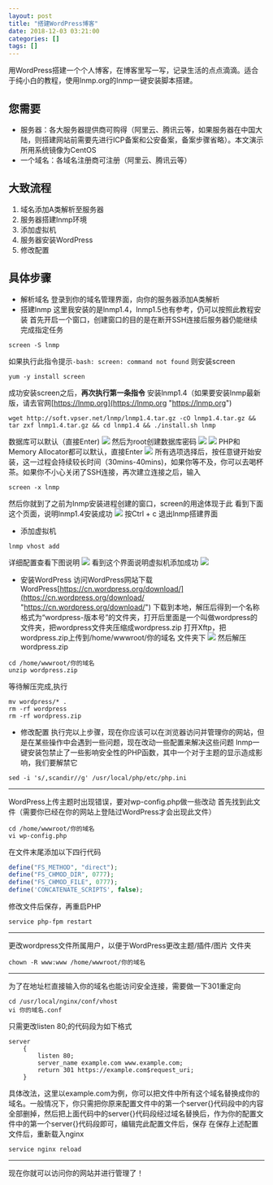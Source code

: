 ```yaml
---
layout: post
title: "搭建WordPress博客"
date: 2018-12-03 03:21:00
categories: []
tags: []
---
```


用WordPress搭建一个个人博客，在博客里写一写，记录生活的点点滴滴。适合于纯小白的教程，使用lnmp.org的lnmp一键安装脚本搭建。<!--more-->
## 您需要
- 服务器：各大服务器提供商可购得（阿里云、腾讯云等，如果服务器在中国大陆，则搭建网站前需要先进行ICP备案和公安备案，备案步骤省略）。本文演示所用系统镜像为CentOS
- 一个域名：各域名注册商可注册（阿里云、腾讯云等）

## 大致流程
1. 域名添加A类解析至服务器
1. 服务器搭建lnmp环境
1. 添加虚拟机
1. 服务器安装WordPress
1. 修改配置

## 具体步骤
- 解析域名
登录到你的域名管理界面，向你的服务器添加A类解析
- 搭建lnmp
这里我安装的是lnmp1.4，lnmp1.5也有参考，仍可以按照此教程安装
首先开启一个窗口，创建窗口的目的是在断开SSH连接后服务器仍能继续完成指定任务
```shell
screen -S lnmp
```
如果执行此指令提示`-bash: screen: command not found`
则安装screen
```shell
yum -y install screen
```
成功安装screen之后，**再次执行第一条指令**
安装lnmp1.4（如果要安装lnmp最新版，请去官网[https://lnmp.org](https://lnmp.org "https://lnmp.org")
```shell
wget http://soft.vpser.net/lnmp/lnmp1.4.tar.gz -cO lnmp1.4.tar.gz && tar zxf lnmp1.4.tar.gz && cd lnmp1.4 && ./install.sh lnmp
```
数据库可以默认（直接Enter)
![](/img/0000/0000-1.png)
然后为root创建数据库密码
![](/img/0000/0000-2.png)
![](/img/0000/0000-3.png)
PHP和Memory Allocator都可以默认，直接Enter
![](/img/0000/0000-4.png)
所有选项选择后，按任意键开始安装，这一过程会持续较长时间（30mins-40mins)，如果你等不及，你可以去喝杯茶。如果你不小心关闭了SSH连接，再次建立连接之后，输入
```shell
screen -x lnmp
```
然后你就到了之前为lnmp安装进程创建的窗口，screen的用途体现于此
看到下面这个页面，说明lnmp1.4安装成功
![](/img/0000/0000-5.png)
按Ctrl + c 退出lnmp搭建界面

- 添加虚拟机
```shell
lnmp vhost add
```
详细配置查看下图说明
![](/img/0000/0000-6.jpg)
看到这个界面说明虚拟机添加成功
![](/img/0000/0000-7.png)
- 安装WordPress
访问WordPress网站下载WordPress[https://cn.wordpress.org/download/](https://cn.wordpress.org/download/ "https://cn.wordpress.org/download/")
下载到本地，解压后得到一个名称格式为“wordpress-版本号”的文件夹，打开后里面是一个叫做wordpress的文件夹，把wordpress文件夹压缩成wordpress.zip
打开Xftp，把wordpress.zip上传到/home/wwwroot/你的域名 文件夹下
![](/img/0000/0000-8.png)
然后解压wordpress.zip
```shell
cd /home/wwwroot/你的域名
unzip wordpress.zip
```
等待解压完成,执行
```shell
mv wordpress/* .
rm -rf wordpress
rm -rf wordpress.zip
```
- 修改配置
执行完以上步骤，现在你应该可以在浏览器访问并管理你的网站，但是在某些操作中会遇到一些问题，现在改动一些配置来解决这些问题
lnmp一键安装包禁止了一些影响安全性的PHP函数，其中一个对于主题的显示造成影响，我们要解禁它
```shell
sed -i 's/,scandir//g' /usr/local/php/etc/php.ini
```

 ------------
WordPress上传主题时出现错误，要对wp-config.php做一些改动
首先找到此文件（需要你已经在你的网站上登陆过WordPress才会出现此文件）
```shell
cd /home/wwwroot/你的域名
vi wp-config.php
```
在文件末尾添加以下四行代码
```php
define("FS_METHOD", "direct");
define("FS_CHMOD_DIR", 0777);
define("FS_CHMOD_FILE", 0777);
define('CONCATENATE_SCRIPTS', false);
```
修改文件后保存，再重启PHP
```shell
service php-fpm restart
```

 ------------
更改wordpress文件所属用户，以便于WordPress更改主题/插件/图片 文件夹
```shell
chown -R www:www /home/wwwroot/你的域名
```

 ------------
为了在地址栏直接输入你的域名也能访问安全连接，需要做一下301重定向
```shell
cd /usr/local/nginx/conf/vhost
vi 你的域名.conf
```
只需更改listen 80;的代码段为如下格式
```shell
server
    {
        listen 80;
        server_name example.com www.example.com;
        return 301 https://example.com$request_uri;
    }
```
具体改法，这里以example.com为例，你可以把文件中所有这个域名替换成你的域名。一般情况下，你只需把你原来配置文件中的第一个server{}代码段中的内容全部删掉，然后把上面代码中的server{}代码段经过域名替换后，作为你的配置文件中的第一个server{}代码段即可，编辑完此配置文件后，保存
在保存上述配置文件后，重新载入nginx
```shell
service nginx reload
```

------------


现在你就可以访问你的网站并进行管理了！